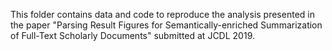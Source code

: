 This folder contains data and code to reproduce the analysis presented in the paper "Parsing Result Figures for Semantically-enriched Summarization of Full-Text Scholarly Documents" submitted at JCDL 2019.
